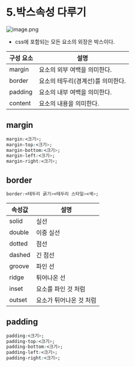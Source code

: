 # 5.박스속성 다루기

![image.png](https://encrypted-tbn0.gstatic.com/images?q=tbn:ANd9GcRzadmbQ8UOdPveLEkjbobWuSurHFZN1j1dsg&s)

- css에 포함되는 모든 요소의 외장은 박스이다.

| 구성 요소 | 설명 |
| --- | --- |
| margin | 요소의 외부 여백을 의미한다. |
| border | 요소의 테두리(경계선)를 의미한다. |
| padding | 요소의 내부 여백을 의미한다. |
| content | 요소의 내용을 의미한다. |

## margin

```css
margin:<크기>;
margin-top:<크기>;
margin-bottom:<크기>;
margin-left:<크기>;
margin-right:<크기>;
```

## border

```css
border:<테두리 굵기><테두리 스타일><색>;
```

| 속성값 | 설명 |
| --- | --- |
| solid | 실선 |
| double | 이중 실선 |
| dotted | 점선 |
| dashed | 긴 점선 |
| groove | 파인 선 |
| ridge | 튀어나온 선 |
| inset | 요소를 파인 것 처럼 |
| outset | 요소가 튀어나온 것 처럼 |

## padding

```css
padding:<크기>;
padding-top:<크기>;
padding-bottom:<크기>;
padding-left:<크기>;
padding-right:<크기>;
```
